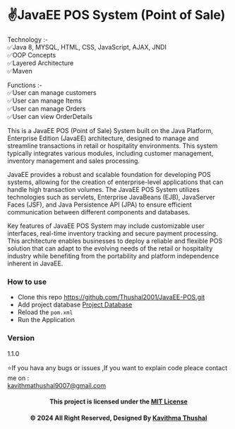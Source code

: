 # ✌️JavaEE POS System (Point of Sale)

Technology :-<br/>
✅Java 8, MYSQL, HTML, CSS, JavaScript, AJAX, JNDI<br/>
✅OOP Concepts<br/>
✅Layered Architecture<br/>
✅Maven<br/>

Functions :-<br/>
✅User can manage customers<br/>
✅User can manage Items<br/>
✅User can manage Orders<br/>
✅User can view OrderDetails<br/>

This is a JavaEE POS (Point of Sale) System built on the Java Platform, Enterprise Edition (JavaEE) architecture,
designed to manage and streamline transactions in retail or hospitality environments. This system typically integrates
various
modules, including customer management, inventory management and sales processing.

JavaEE provides a robust and scalable foundation for developing POS systems, allowing for the creation of
enterprise-level applications
that can handle high transaction volumes. The JavaEE POS System utilizes technologies such as servlets, Enterprise
JavaBeans (EJB),
JavaServer Faces (JSF), and Java Persistence API (JPA) to ensure efficient communication between different components
and databases.

Key features of JavaEE POS System may include customizable user interfaces, real-time inventory tracking and secure
payment processing.
This architecture enables businesses to deploy a reliable and flexible POS solution that can adapt to the evolving needs
of the retail
or hospitality industry while benefiting from the portability and platform independence inherent in JavaEE.

### How to use

* Clone this repo https://github.com/Thushal2001/JavaEE-POS.git
* Add project
  database [Project Database](https://github.com/Thushal2001/JavaEE-POS/blob/master/src/main/java/lk/ijse/gdse66/pos/schema/db.sql)
* Reload the `pom.xml`
* Run the Application

### Version

1.1.0

⭐️If you hava any bugs or issues ,If you want to explain code pleace contact me on :<br/>
[kavithmathushal9007@gmail.com](https://www.kavithmathushal9007@gmail.com)<br/>

<div align="center">

#### This project is licensed under the [MIT License](LICENSE)

#### © 2024 All Right Reserved, Designed By [Kavithma Thushal](https://github.com/Thushal2001)

</div>
